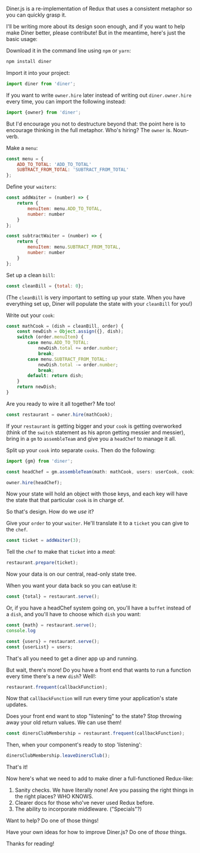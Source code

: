 Diner.js is a re-implementation of Redux that uses a consistent metaphor so you can quickly grasp it.

I'll be writing more about its design soon enough, and if you want to help make Diner better, please contribute! But in the meantime, here's just the basic usage:

Download it in the command line using `npm` or `yarn`:

```javascript
npm install diner
```

Import it into your project:

```javascript
import diner from 'diner';
```

If you want to write `owner.hire` later instead of writing out `diner.owner.hire` every time, you can import the following instead:

```javascript
import {owner} from 'diner';
```

But I'd encourage you not to destructure beyond that: the point here is to encourage thinking in the full metaphor. Who's hiring? The `owner` is. Noun-verb.

Make a `menu`:

```javascript
const menu = {
    ADD_TO_TOTAL: 'ADD_TO_TOTAL'
    SUBTRACT_FROM_TOTAL: 'SUBTRACT_FROM_TOTAL'
};
```

Define your `waiters`:

```javascript
const addWaiter = (number) => {
    return {
        menuItem: menu.ADD_TO_TOTAL,
        number: number
    }
};
```

```javascript
const subtractWaiter = (number) => {
    return {
        menuItem: menu.SUBTRACT_FROM_TOTAL,
        number: number
    }
};
```

Set up a clean `bill`:

```javascript
const cleanBill = {total: 0};
```

(The `cleanBill` is very important to setting up your state. When you have everything set up, Diner will populate the state with your `cleanBill` for you!)

Write out your `cook`:

```javascript
const mathCook = (dish = cleanBill, order) {
    const newDish = Object.assign({}, dish);
    switch (order.menuItem) {
        case menu.ADD_TO_TOTAL:
            newDish.total += order.number;
            break;
        case menu.SUBTRACT_FROM_TOTAL:
            newDish.total -= order.number;
            break;
        default: return dish;
    }
    return newDish;
}
```

Are you ready to wire it all together? Me too!

```javascript
const restaurant = owner.hire(mathCook);
```

If your `restaurant` is getting bigger and your `cook` is getting overworked (think of the `switch` statement as his apron getting messier and messier), bring in a `gm` to `assembleTeam` and give you a `headChef` to manage it all.

Split up your `cook` into separate `cooks`. Then do the following:

```javascript
import {gm} from 'diner';

const headChef = gm.assembleTeam(math: mathCook, users: userCook, cookies: cookieCook, orders: orderCook);

owner.hire(headChef);
```

Now your state will hold an object with those keys, and each key will have the state that that particular `cook` is in charge of.

So that's design. How do we _use_ it?

Give your `order` to your `waiter`. He'll translate it to a `ticket` you can give to the `chef`. 

```javascript
const ticket = addWaiter(3);
```

Tell the `chef` to make that `ticket` into a _meal_:

```javascript
restaurant.prepare(ticket);
```

Now your data is on our central, read-only state tree.

When you want your data back so you can eat/use it:

```javascript
const {total} = restaurant.serve();
```

Or, if you have a headChef system going on, you'll have a `buffet` instead of a `dish`, and you'll have to choose which `dish` you want:

```javascript
const {math} = restaurant.serve();
console.log

const {users} = restaurant.serve();
const {userList} = users;
```

That's all you need to get a diner app up and running.

But wait, there's more! Do you have a front end that wants to run a function every time there's a new `dish`? Well!:

```javascript
restaurant.frequent(callbackFunction);
```

Now that `callbackFunction` will run every time your application's state updates.

Does your front end want to stop "listening" to the state? Stop throwing away your old return values. We can use them!

```javascript
const dinersClubMembership = restaurant.frequent(callbackFunction);
```

Then, when your component's ready to stop 'listening':

```javascript
dinersClubMembership.leaveDinersClub();
```

That's it!

Now here's what we need to add to make diner a full-functioned Redux-like:

1. Sanity checks. We have literally none! Are you passing the right things in the right places? WHO KNOWS.
2. Clearer docs for those who've never used Redux before.
3. The ability to incorporate middleware. ("Specials"?)

Want to help? Do one of those things!

Have your own ideas for how to improve Diner.js? Do one of _those_ things.

Thanks for reading!
